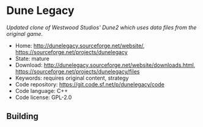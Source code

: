 # Dune Legacy

_Updated clone of Westwood Studios' Dune2 which uses data files from the original game._

- Home: http://dunelegacy.sourceforge.net/website/, https://sourceforge.net/projects/dunelegacy
- State: mature
- Download: http://dunelegacy.sourceforge.net/website/downloads.html, https://sourceforge.net/projects/dunelegacy/files
- Keywords: requires original content, strategy
- Code repository: https://git.code.sf.net/p/dunelegacy/code
- Code language: C++
- Code license: GPL-2.0

## Building

